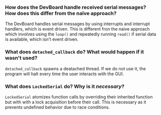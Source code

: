 ### How does the DevBoard handle received serial messages? How does this differ from the naïve approach?
The DevBoard handles serial messages by using interrupts and interrupt handlers, which is event driven. This is different fron the naive approach which involves using the `loop()` and repeatedly running `read()` if serial data is available, which isn't event driven. 
### What does `detached_callback` do? What would happen if it wasn't used?
`detached_callback` spawns a deatached thread. If we do not use it, the program will halt every time the user interacts with the GUI. 
### What does `LockedSerial` do? Why is it _necessary_?
`LockedSerial` atomizes function calls by overriding their inherited function but with with a lock acquisition before their call. This is necessary as it prevents undefined behavior due to race conditions. 
